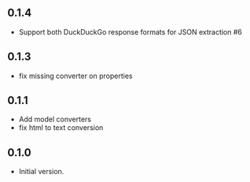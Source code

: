 ## 0.1.4
- Support both DuckDuckGo response formats for JSON extraction #6 

## 0.1.3
- fix missing converter on properties

## 0.1.1
- Add model converters
- fix html to text conversion

## 0.1.0

- Initial version.
